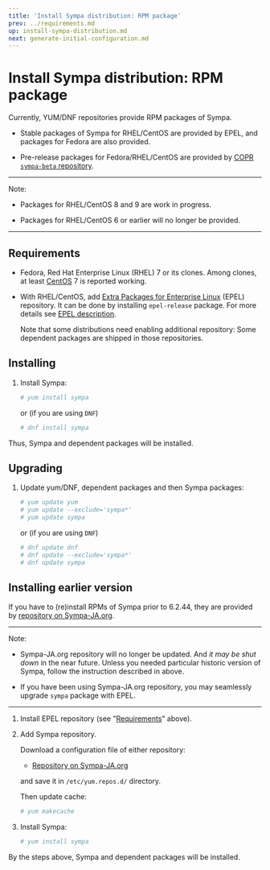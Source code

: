 ```yaml
---
title: 'Install Sympa distribution: RPM package'
prev: ../requirements.md
up: install-sympa-distribution.md
next: generate-initial-configuration.md
---
```


Install Sympa distribution: RPM package
=======================================

Currently, YUM/DNF repositories provide RPM packages of Sympa.

  * Stable packages of Sympa for RHEL/CentOS are provided by EPEL, and packages for Fedora are also provided.

  * Pre-release packages for Fedora/RHEL/CentOS are provided by
    [COPR ``sympa-beta`` repository](https://copr.fedorainfracloud.org/coprs/xavierb/sympa-beta/).

----
Note:

  * Packages for RHEL/CentOS 8 and 9 are work in progress.

  * Packages for RHEL/CentOS 6 or earlier will no longer be provided.

----

Requirements
------------

  * Fedora, Red Hat Enterprise Linux (RHEL) 7 or its clones.
    Among clones, at least [CentOS](https://www.centos.org/download/) 7
    is reported working.

  * With RHEL/CentOS, add
    [Extra Packages for Enterprise Linux](https://docs.fedoraproject.org/en-US/epel/)
    (EPEL) repository.  It can be done by installing ``epel-release``
    package.  For more details see
    [EPEL description](https://docs.fedoraproject.org/en-US/epel/#_quickstart).
    
    Note that some distributions need enabling additional repository:
    Some dependent packages are shipped in those repositories.

Installing
----------

  1. Install Sympa:
     ```bash
     # yum install sympa
     ```
     or (if you are using `DNF`)
     ```bash
     # dnf install sympa
     ```

Thus, Sympa and dependent packages will be installed.

Upgrading
---------

  1. Update yum/DNF, dependent packages and then Sympa packages:
     ```bash
     # yum update yum
     # yum update --exclude='sympa*'
     # yum update sympa
     ```
     or (if you are using `DNF`)
     ```bash
     # dnf update dnf
     # dnf update --exclude='sympa*'
     # dnf update sympa
     ```

Installing earlier version
--------------------------

If you have to (re)install RPMs of Sympa prior to 6.2.44, they are
provided by
[repository on Sympa-JA.org](http://sympa-ja.org/download/rhel/).

----
Note:

  * Sympa-JA.org repository will no longer be updated.
    And _it may be shut down_ in the near future.
    Unless you needed particular historic version of Sympa,
    follow the instruction described in above.

  * If you have been using Sympa-JA.org repository, you may
    seamlessly upgrade `sympa` package with EPEL.

----

  1. Install EPEL repository (see "[Requirements](#requirements)" above).

  2. Add Sympa repository.

     Download a configuration file of either repository:
     
       * [Repository on Sympa-JA.org](http://sympa-ja.org/download/rhel/sympa-ja.org.rhel.repo)

     and save it in ``/etc/yum.repos.d/`` directory.

     Then update cache:
     ```bash
     # yum makecache
     ```

  3. Install Sympa:
     ```bash
     # yum install sympa
     ```

By the steps above, Sympa and dependent packages will be installed.
